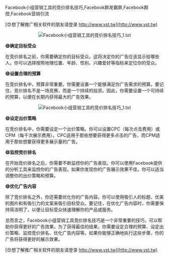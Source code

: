 Facebook小组营销工具的竞价排名技巧,Facebook群发霸屏,Facebook群控,Facebook营销引流

[😍想了解推广相关软件的朋友请登录 http://www.vst.tw](http://www.vst.tw)

 <center><img src="https://vst.tw/MP4/tuiguang/png/2.png" alt="Facebook小组营销工具的竞价排名技巧_1.txt"></center>

**😄确定目标受众**

在竞价排名之前，你需要确定你的目标受众。这将决定你的广告应该显示给哪些人。你可以选择按照地理位置、年龄、性别、兴趣爱好等指标来定位你的受众。

**😄设置合理的预算**

在竞价排名中，预算非常重要。你需要设置一个能够满足你广告需求的预算。要记住，竞价排名不是一场竞赛，而是一个持续的投资。因此，你需要设置一个可持续的预算，以便在长期内获得最大的广告效果。

 <center><img src="https://vst.tw/MP4/tuiguang/png/3.png" alt="Facebook小组营销工具的竞价排名技巧_1.txt"></center>

**😄设定出价策略**

在竞价排名中，你需要设定一个出价策略。你可以设置CPC（每次点击费用）或CPM（每千次展示费用）。CPC适用于那些想要获得更多点击的广告，而CPM适用于那些想要获得更多展示量的广告。

**😄监控竞价排名**

在开始竞价排名之后，你需要不断监控你的广告表现。你可以使用Facebook提供的分析工具来监控你的广告表现。如果你发现你的广告展示效果不佳，你可以适当调整你的出价策略和预算。

**😄优化广告内容**

除了竞价排名之外，你还需要优化你的广告内容。你可以使用吸引人的标题、优美的图片和有吸引力的文案来吸引目标受众。要记住，在优化广告内容时，你需要保持简洁明了，以便让目标受众快速理解你的产品或服务。

总而言之，Facebook小组营销工具竞价排名技巧是一个非常重要的技巧，可以帮助你获得更好的广告效果。为了获得最佳的结果，你需要设定合理的预算、设定出价策略、监控竞价排名、优化广告内容等。如果你能够正确地执行这些步骤，你的广告将获得更好的展示效果。

[😍想了解推广相关软件的朋友请登录 http://www.vst.tw](http://www.vst.tw)



